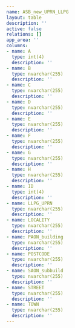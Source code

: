 ```yaml
---
name: ASB_new_UPRN_LLPG
layout: table
description: ''
active: false
relations: []
app_area: ''
columns:
- name: A
  type: int(4)
  description: ''
- name: B
  type: nvarchar(255)
  description: ''
- name: C
  type: nvarchar(255)
  description: ''
- name: D
  type: nvarchar(255)
  description: ''
- name: E
  type: nvarchar(255)
  description: ''
- name: F
  type: nvarchar(255)
  description: ''
- name: G
  type: nvarchar(255)
  description: ''
- name: H
  type: nvarchar(255)
  description: ''
- name: ID
  type: int(4)
  description: ''
- name: LLPG_UPRN
  type: nvarchar(255)
  description: ''
- name: LOCALITY
  type: nvarchar(255)
  description: ''
- name: PAON_building
  type: nvarchar(255)
  description: ''
- name: POSTCODE
  type: nvarchar(255)
  description: ''
- name: SAON_subbuild
  type: nvarchar(255)
  description: ''
- name: STREET
  type: nvarchar(255)
  description: ''
- name: TOWN
  type: nvarchar(255)
  description: ''
---
```


